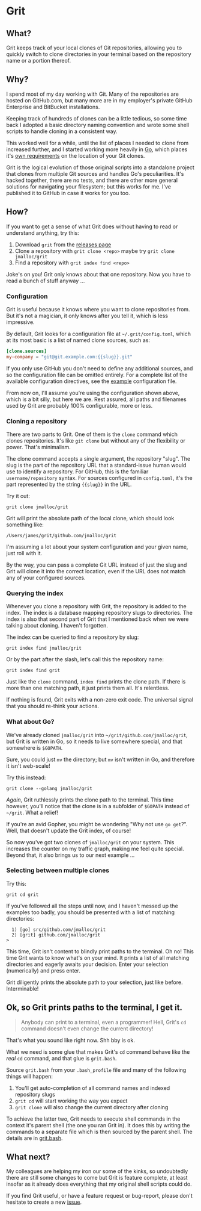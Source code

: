 # Grit

## What?

Grit keeps track of your local clones of Git repositories, allowing you to
quickly switch to clone directories in your terminal based on the repository
name or a portion thereof.

## Why?

I spend most of my day working with Git. Many of the repositories are hosted on
GitHub.com, but many more are in my employer's private GitHub Enterprise and
BitBucket installations.

Keeping track of hundreds of clones can be a little tedious, so some time back
I adopted a basic directory naming convention and wrote some shell scripts to
handle cloning in a consistent way.

This worked well for a while, until the list of places I needed to clone from
increased further, and I started working more heavily in [Go](http://golang.org),
which places it's [own requirements](https://github.com/golang/go/wiki/GOPATH)
on the location of your Git clones.

Grit is the logical evolution of those original scripts into a standalone
project that clones from multiple Git sources and handles Go's peculiarities.
It's hacked together, there are no tests, and there are other more general
solutions for navigating your filesystem; but this works for me. I've published
it to GitHub in case it works for you too.

## How?

If you want to get a sense of what Grit does without having to read or
understand anything, try this:

1. Download `grit` from the [releases page](https://github.com/jmalloc/grit/releases)
1. Clone a repository with `grit clone <repo>` maybe try `grit clone jmalloc/grit`
1. Find a repository with `grit index find <repo>`

Joke's on you! Grit only knows about that one repository. Now you have to read
a bunch of stuff anyway ...

### Configuration

Grit is useful because it knows where you want to clone repositories from. But
it's not a magician, it only knows after you tell it, which is less impressive.

By default, Grit looks for a configuration file at `~/.grit/config.toml`, which
at its most basic is a list of named clone sources, such as:

```toml
[clone.sources]
my-company = "git@git.example.com:{{slug}}.git"
```

If you only use GitHub you don't need to define any additional sources, and so
the configuration file can be omitted entirely. For a complete list of the
available configuration directives, see the [example](etc/example.toml)
configuration file.

From now on, I'll assume you're using the configuration shown above, which is a
bit silly, but here we are. Rest assured, all paths and filenames used by Grit
are probably 100% configurable, more or less.

### Cloning a repository

There are two parts to Grit. One of them is the `clone` command which clones
repositories. It's like `git clone` but without any of the flexibility or power.
That's minimalism.

The clone command accepts a single argument, the repository "slug". The slug
is the part of the repository URL that a standard-issue human would use to
identify a repository. For GitHub, this is the familiar `username/repository`
syntax. For sources configured in `config.toml`, it's the part represented
by the string `{{slug}}` in the URL.

Try it out:

    grit clone jmalloc/grit

Grit will print the absolute path of the local clone, which should look
something like:

    /Users/james/grit/github.com/jmalloc/grit

I'm assuming a lot about your system configuration and your given name, just
roll with it.

By the way, you can pass a complete Git URL instead of just the slug and Grit
will clone it into the correct location, even if the URL does not match any of
your configured sources.

### Querying the index

Whenever you clone a repository with Grit, the repository is added to the index.
The index is a database mapping repository slugs to directories. The index is
also that second part of Grit that I mentioned back when we were talking about
cloning. I haven't forgotten.

The index can be queried to find a repository by slug:

    grit index find jmalloc/grit

Or by the part after the slash, let's call this the repository name:

    grit index find grit

Just like the `clone` command, `index find` prints the clone path. If there is
more than one matching path, it just prints them all. It's relentless.

If nothing is found, Grit exits with a non-zero exit code. The universal signal
that you should re-think your actions.

### What about Go?

We've already cloned `jmalloc/grit` into `~/grit/github.com/jmalloc/grit`, but
Grit is written in Go, so it needs to live somewhere special, and that somewhere
is `$GOPATH`.

Sure, you could just `mv` the directory; but `mv` isn't written in Go, and
therefore it isn't web-scale!

Try this instead:

    grit clone --golang jmalloc/grit

*Again*, Grit ruthlessly prints the clone path to the terminal. This time
however, you'll notice that the clone is in a subfolder of `$GOPATH` instead of
`~/grit`. What a relief!

If you're an avid Gopher, you might be wondering "Why not use `go get`?". Well,
that doesn't update the Grit index, of course!

So now you've got two clones of `jmalloc/grit` on your system. This increases
the counter on my traffic graph, making me feel quite special. Beyond that, it
also brings us to our next example ...

### Selecting between multiple clones

Try this:

    grit cd grit

If you've followed all the steps until now, and I haven't messed up the examples
too badly, you should be presented with a list of matching directories:

      1) [go] src/github.com/jmalloc/grit
      2) [grit] github.com/jmalloc/grit
    >

This time, Grit isn't content to blindly print paths to the terminal. Oh no!
This time Grit wants to know what's on your mind. It prints a list of all
matching directories and eagerly awaits your decision. Enter your selection
(numerically) and press enter.

Grit diligently prints the absolute path to your selection, just like before.
Interminable!

## Ok, so Grit prints paths to the terminal, I get it.

> Anybody can print to a terminal, even a programmer! Hell, Grit's `cd` command
> doesn't even change the current directory!

That's what you sound like right now. Shh bby is ok.

What we need is some glue that makes Grit's `cd` command behave like the *real*
`cd` command, and that glue is `grit.bash`.

Source `grit.bash` from your `.bash_profile` file and many of the following
things will happen:

1. You'll get auto-completion of all command names and indexed repository slugs
1. `grit cd` will start working the way you expect
1. `grit clone` will also change the current directory after cloning

To achieve the latter two, Grit needs to execute shell commands in the context
it's parent shell (the one you ran Grit in). It does this by writing the
commands to a separate file which is then sourced by the parent shell. The
details are in [grit.bash](etc/grit.bash).

## What next?

My colleagues are helping my iron our some of the kinks, so undoubtedly there
are still some changes to come but Grit is feature complete, at least insofar
as it already does everything that my original shell scripts could do.

If you find Grit useful, or have a feature request or bug-report, please don't
hesitate to create a new [issue](https://github.com/jmalloc/grit/issues).
